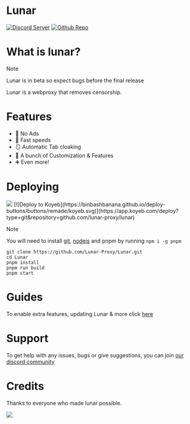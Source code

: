 # Lunar

[![Discord Server](https://skillicons.dev/icons?i=discord)](https://discord.gg/fuPtWjYuf8) [![Github Repo](https://skillicons.dev/icons?i=github)](https://github.com/Lunar-proxy/Lunar)

# What is lunar?

> [!NOTE]  
> Lunar is in beta so expect bugs before the final release

Lunar is a webproxy that removes censorship.

# Features

- 🚫 No Ads
- 🚀 Fast speeds
- 🪞 Automatic Tab cloaking
- 🎨 A bunch of Customization & Features
- ➕ Even more!

# Deploying

<a href="https://render.com/deploy?repo=https://github.com/lunar-proxy/lunar">
<img src="https://raw.githubusercontent.com/BinBashBanana/deploy-buttons/main/buttons/remade/render.svg"></img></a>
[![Deploy to Koyeb](https://binbashbanana.github.io/deploy-buttons/buttons/remade/koyeb.svg)](https://app.koyeb.com/deploy?type=git&repository=github.com/lunar-proxy/lunar)

> [!NOTE]
> You will need to install [git](https://git-scm.com/downloads), [nodejs](https://nodejs.org/en/download/prebuilt-installer) and pnpm by running `npm i -g pnpm`

```
git clone https://github.com/Lunar-Proxy/Lunar.git
cd Lunar
pnpm install
pnpm run build
pnpm start
```

# Guides

To enable extra features, updating Lunar & more click [here](https://github.com/Lunar-proxy/Lunar/wiki)

# Support

To get help with any issues, bugs or give suggestions, you can join [our discord community](https://dsc.gg/golunar)

# Credits

Thanks to everyone who made lunar possible.

<a href="https://github.com/lunar-proxy/lunar/graphs/contributors">
<img src="https://contrib.rocks/image?repo=lunar-proxy/lunar"/>
</a>

